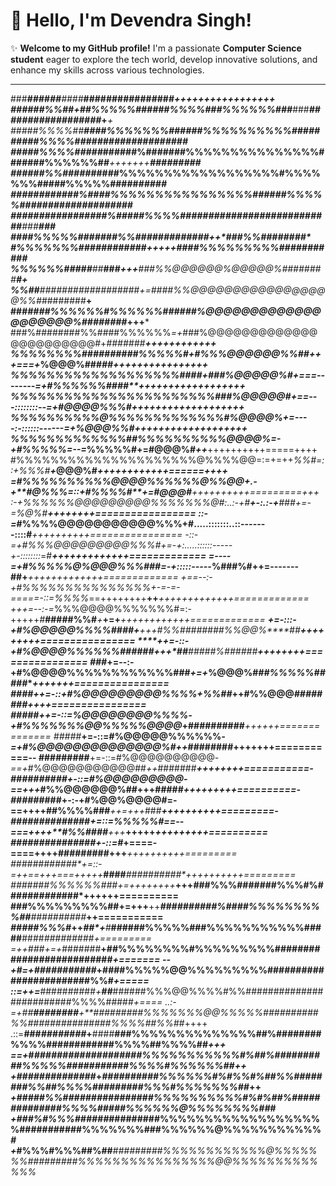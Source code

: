 # 👋 Hello, I'm **Devendra Singh**! 

✨ **Welcome to my GitHub profile!** I'm a passionate **Computer Science student** eager to explore the tech world, develop innovative solutions, and enhance my skills across various technologies.

---

<!--

## 🚀 About Me
- 🎓 **Current Status**: Pursuing a degree in Computer Science
- 🔭 **Working On**: Exciting web development projects and honing my data structure algorithms.
- 🌱 **Currently Learning**: Advanced JavaScript, React.js, and Software Development methodologies.
- 💡 **Interests**: Full-stack development and software design.
- 👥 **Looking to Collaborate On**: Open-source projects and intriguing coding challenges.
- 💬 **Ask Me About**: Web development, Java/Python, and my favorite problem-solving strategies.
- ⚡ **Fun Fact**: Coding feels like creating art, one line at a time! 🎨

---

## 🛠️ Technologies & Tools

### 🚀 **Programming Languages**
<p align="center">
  <img src="https://img.shields.io/badge/-C%2B%2B-00599C?style=flat&logo=C%2B%2B&logoColor=white" height="30">
  <img src="https://img.shields.io/badge/-JavaScript-F7DF1E?style=flat&logo=JavaScript&logoColor=black" height="30">
  <img src="https://img.shields.io/badge/-Python-3776AB?style=flat&logo=Python&logoColor=white" height="30">
  <img src="https://img.shields.io/badge/-Java-007396?style=flat&logo=Java&logoColor=white" height="30">
</p>

### 🌐 **Web Development**
<p align="center">
  <img src="https://img.shields.io/badge/-HTML5-E34F26?style=flat&logo=HTML5&logoColor=white" height="30">
  <img src="https://img.shields.io/badge/-CSS3-1572B6?style=flat&logo=CSS3&logoColor=white" height="30">
  <img src="https://img.shields.io/badge/-React-61DAFB?style=flat&logo=React&logoColor=black" height="30">
  <img src="https://img.shields.io/badge/-Node.js-339933?style=flat&logo=Node.js&logoColor=white" height="30">
  <img src="https://img.shields.io/badge/-Express.js-000000?style=flat&logo=Express&logoColor=white" height="30">
</p>

### 🗄️ **Databases**
<p align="center">
  <img src="https://img.shields.io/badge/-MongoDB-47A248?style=flat&logo=MongoDB&logoColor=white" height="30">
  <img src="https://img.shields.io/badge/-MySQL-4479A1?style=flat&logo=MySQL&logoColor=white" height="30">
</p>

### 📚 **Frameworks & Libraries**
<p align="center">
  <img src="https://img.shields.io/badge/-SCSS-CC6699?style=flat&logo=Sass&logoColor=white" height="30">
  <img src="https://img.shields.io/badge/-Tailwind%20CSS-38B2AC?style=flat&logo=Tailwind%20CSS&logoColor=white" height="30">
</p>

### ⚙️ **Tools**
<p align="center">
  <img src="https://img.shields.io/badge/-Git-F05032?style=flat&logo=Git&logoColor=white" height="30">
  <img src="https://img.shields.io/badge/-GitHub-181717?style=flat&logo=GitHub&logoColor=white" height="30">
  <img src="https://img.shields.io/badge/-VS%20Code-007ACC?style=flat&logo=Visual%20Studio%20Code&logoColor=white" height="30">
</p>

---

## 📫 Connect with Me
<p align="center">
  <a href="https://www.linkedin.com/in/devtech01/"><img src="https://img.shields.io/badge/-LinkedIn-blue?style=flat&logo=LinkedIn&logoColor=white" height="30"></a>
  <a href="mailto:devtech0108@gmail.com"><img src="https://img.shields.io/badge/-Email-c14438?style=flat&logo=Gmail&logoColor=white" height="30"></a>
  <a href="https://www.youtube.com/@Codzzburner"><img src="https://img.shields.io/badge/-YouTube-red?style=flat&logo=YouTube&logoColor=white" height="30"></a>
  <a href="https://www.facebook.com/profile.php?id=100013174096680"><img src="https://img.shields.io/badge/-Facebook-1877F2?style=flat&logo=Facebook&logoColor=white" height="30"></a>
  <a href="https://www.instagram.com/"><img src="https://img.shields.io/badge/-Instagram-E4405F?style=flat&logo=Instagram&logoColor=white" height="30"></a>
  <a href="https://leetcode.com/devrajput0108"><img src="https://img.shields.io/badge/-LeetCode-FFA116?style=flat&logo=LeetCode&logoColor=black" height="30"></a>
</p>

---

### 🌟 **Thank you for visiting my profile!**
Let's code, collaborate, and create something extraordinary! 🚀
-->
###***######**####*******############****####*****+*********************++++++++++++++++
####*##%%##**+******##%%%%%######%%%%###%%%%%%###*****###*****##################***+***+
#####%%%%##******####%%%%%%%######%%%%%%%%%%##########%%%%###**********#################
#####%%%%#####***######%#######%%%%%%%%%%%%%%%#######%%%%%%##***+++++++********#########
######%%#####*****#####%%%%%%%%%%%%%%%%%%#%%%%%%%#####%%%%%#####******************#####*
###########******#%####%%%%%%%%%%%%%%%%######%%%%%################******************####
#################%#####%%%%##########################******#**###********************###
####%%%%%#######%%######***#######*****++*###%%######********************************##*
#%%%%%%%###****#########*******+++++*####%%%%%%%%%########***************************###
%%%%%%##*###**##***###******+++***###%%@@@@@@%@@@@@%########****#****************+******
%%##****##################+=*###*#%%@@@@@@@@@@@@@@@@@%%#*########****************+******
###*****####%%%%%%#%%%%%%#**#####%@@@@@@@@@@@@@@@@@@@@%#**#######***************+++*****
###%########%%####%%%%%%*=+*###%@@@@@@@@@@@@@@@@@@@@@@@#+*#######*********++++++++++++**
%%%%%%%%##########%%%%%#+*#%%%@@@@@@%%##**+++===+*%@@@%##*****###*******++++++++++++++++
%%%%%%%%%%%%%%%%%%%####*+###%@@@@@%#*+===--------=+#%%%%%%###*#*******++++++++++++++++++
%%%%%%%%%%%%%%%%%%%%%%%###%@@@@@#*+==---::::::::--=+#@@@@%%%#********+++++++++++++++++++
%%%%%%%%%%@%%%%%%%%%%%%%#%@@@@%+=----:-::::::------=+%@@@%%#*********+++++++++++++++++++
%%%%%%%%%%%%%##%%%%%%%%%%@@@@%=-+#%%%%%*=--=*%%%%%#+=#@@@%#*****++***++++++++++=====++++
#%%%%%%%%%%%%%%%%%%%%%@%%%%@@=:=+=++*%%#=::+%%%#****+*@@@%#*******++++++++++++======++++
=*#%%%%%%%%%%@@@@%%%%%%@%%@@+.-+**#@%%%*=::+#%%%%#**+=#@@@#*******++++++++++=========+++
:-+*%%%%%%@@@@@@@@@%%%%%%%@#:..:-+*#**+-:.:-+**###*+=-=%@%#****++++++++=================
::-=*#%%%%@@@@@@@@@@@%%%+#**.....:::::::..::-------::::#******++++++++++================
-::-=+*#%%%@@@@@@@@@%%%#+=-+:.....::::::-----+-::::::::*=#****+++++++++++++=============
=----=+#%%%%%@%@@@%%%###=-*+:::::-----*%###%#++=-------##+****+++++++++++++=============
+==--:-+#%%%%%%%%%%%%%%%+-=-=-=====-::=*%%%%*==++++++++**++***+++++++++++++=============
+++=--:-=*%%%@@@@%%%%%%%#=:-+++++*#***#####%%#***+*****+=+*****++++++++++++=============
***+=-:::-+#%@@@@@%%%%####*+**+++#%%########%%@@%****##********+++++++++================
****++=-::-+#%@@@@%%%%%%######**+**++*##**####*#%*######********++++++++================
###***+=--:-+#%@@@@%%%%%%%%%%%%###*+=+*%@@@%#*##%%%%%#####*******+++++++================
####***++=-::+#%@@@@@@@@@%%%%+*%%##*++********#%%@@@*########*******++++================
#####***++=-::=*%@@@@@@@@%%%%*-+#%%%%%%%@@%%%%%@@@@*+##########*****++++++==============
#####*****+=-::=#%@@@@@%%%%%%*-=+#%@@@@@@@@@@@@@@%#++*########******+++++++===========--
#########**+=-::=#%@@@@@@@@@@*-==+*#%@@@@@@@@@@@##*++*#######*******++++++++===========-
##########***+-::=#%@@@@@@@@@*-==+++*#%%@@@@@@%##**+++**#####*******+++++++++==========-
#####***####**+-:-+#%@@%@@@@#=-==++++**##%%%%###***++=+++*###*******++++++++++=========-
##############*+=::=*%%%%%#==--===++++**#%%####****+++***+++++*******+++++++++==========
###############*+-::=*#*+====-====++++**######********###******+++***++++++++++=========
#**##**#########*+=::-=++==+++===+++++*****####*****######**###*#****++++++++++=========
#*######%%%%%%###+=+++++*+++*****+++**###%%%#######%%%#%#######*###*###*++++++==========
###%%%%%%%%%##+=+++**++******######***####%####%%%%%%%%%##**###**#######***++===========
*#####%%%#*++*****##*+**#***######%%%%%###%%%%%%%%%%%#####**####*#########****+=========
=++*###*+=+*#######**+********##%%%%%%%%#%%%%%%%%%##########################****+=======
--+*#*=+*###########*+********####%%%%%@@%%%%%%%%%########################%%#*****+=====
::=++=***##########*+****##***######%%%@@%%%%#%%#########################%%%%#####*+====
..:-=+##**########**+**#########%%%%%%%@@%%%%%##########%%###############%%%%##%%##*++++
.::=**###*########*+**####**###%%%%%%%%%%%%%%##%########%%%%############%%%%##%%%%##*+++
==+*#*###########****#####*###%%%%%%%%%%%#%##%##########%%%%%###########%%%%#%%%%%%##*++
*+*##############*+*##########%%%%%%#%#%%#%##%%########%%##%%%%#########%%%#%%%%%%%##*++
*+#####%%#######****#########%%%%%%%%%%#%#%##%##############%%%%#####%%%%%%@%%%%%%%%##*#
*+###%#%%%######***#########%%%%%%%%%%%%%%%%%%%###########%%%%%%%###%%%%%%@%%%%%%%%%%%*#
+*#%%%#%%%##%##***#########%%%%%%%%%%%%@%%%%%%%#########%%%%%%%%%%%%%%%%@@%%%%%%%%%%%%%*
